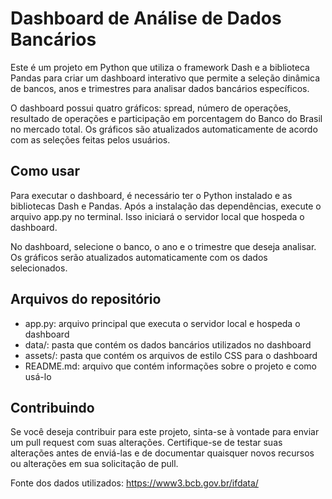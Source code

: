 # Dashboard de Análise de Dados Bancários
Este é um projeto em Python que utiliza o framework Dash e a biblioteca Pandas para criar um dashboard interativo que permite a seleção dinâmica de bancos, anos e trimestres para analisar dados bancários específicos.

O dashboard possui quatro gráficos: spread, número de operações, resultado de operações e participação em porcentagem do Banco do Brasil no mercado total. Os gráficos são atualizados automaticamente de acordo com as seleções feitas pelos usuários.

## Como usar
Para executar o dashboard, é necessário ter o Python instalado e as bibliotecas Dash e Pandas. Após a instalação das dependências, execute o arquivo app.py no terminal. Isso iniciará o servidor local que hospeda o dashboard.


No dashboard, selecione o banco, o ano e o trimestre que deseja analisar. Os gráficos serão atualizados automaticamente com os dados selecionados.

## Arquivos do repositório
- app.py: arquivo principal que executa o servidor local e hospeda o dashboard
- data/: pasta que contém os dados bancários utilizados no dashboard
- assets/: pasta que contém os arquivos de estilo CSS  para o dashboard
- README.md: arquivo que contém informações sobre o projeto e como usá-lo

## Contribuindo
Se você deseja contribuir para este projeto, sinta-se à vontade para enviar um pull request com suas alterações. Certifique-se de testar suas alterações antes de enviá-las e de documentar quaisquer novos recursos ou alterações em sua solicitação de pull.

Fonte dos dados utilizados: https://www3.bcb.gov.br/ifdata/
